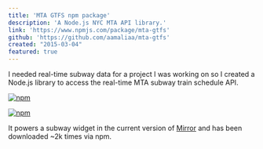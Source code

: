 ```yaml
---
title: 'MTA GTFS npm package'
description: 'A Node.js NYC MTA API library.'
link: 'https://www.npmjs.com/package/mta-gtfs'
github: 'https://github.com/aamaliaa/mta-gtfs'
created: "2015-03-04"
featured: true
---
```


I needed real-time subway data for a project I was working on so I created a Node.js library to access the real-time MTA subway train schedule API.

[![npm](https://img.shields.io/npm/v/mta-gtfs.svg?style=flat-square)](https://www.npmjs.com/package/mta-gtfs)

[![npm](https://img.shields.io/npm/dt/mta-gtfs.svg?style=flat-square)](https://www.npmjs.com/package/mta-gtfs)


It powers a subway widget in the current version of [Mirror](/projects/mirror) and has been downloaded ~2k times via npm.